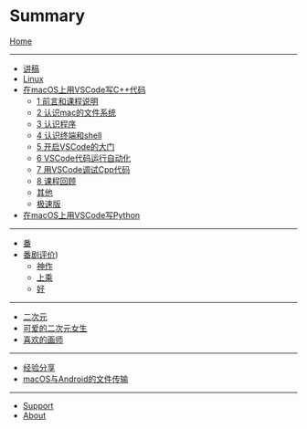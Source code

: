 # Summary

[Home](SITE_/foreword/site_info.md)

---

- [讲稿]()
- [Linux](LECTURE_/linux/linux.md)
- [在macOS上用VSCode写C++代码](LECTURE_/vscode_cpp_macos/0_about.md)
    - [1 前言和课程说明](LECTURE_/vscode_cpp_macos/1_前言和课程说明.md)
    - [2 认识mac的文件系统](LECTURE_/vscode_cpp_macos/2_认识mac的文件系统.md)
    - [3 认识程序](LECTURE_/vscode_cpp_macos/3_认识程序.md)
    - [4 认识终端和shell](LECTURE_/vscode_cpp_macos/4_认识终端和shell.md)
    - [5 开启VSCode的大门](LECTURE_/vscode_cpp_macos/5_开启VSCode的大门.md)
    - [6 VSCode代码运行自动化](LECTURE_/vscode_cpp_macos/6_VSCode代码运行自动化.md)
    - [7 用VSCode调试Cpp代码](LECTURE_/vscode_cpp_macos/7_用VSCode调试Cpp代码.md)
    - [8 课程回顾](LECTURE_/vscode_cpp_macos/8_课程回顾.md)
    - [其他](LECTURE_/vscode_cpp_macos/9_others.md)
    - [极速版](LECTURE_/vscode_cpp_macos/10_极速版.md)
- [在macOS上用VSCode写Python](LECTURE_/vscode_python_macos/0_main.md)

---

- [番]()
- [番剧评价](ANIME_/anime_rating.md))
    - [神作](ANIME_/anime_rating_extraordinary.md)
    - [上乘](ANIME_/anime_rating_great.md)
    - [好](ANIME_/anime_rating_good.md)

---

- [二次元]()
- [可爱的二次元女生](ANIME_/ANIME__kawaii.md)
- [喜欢的画师](INTEREST_/fanbox_with_PSD.md)

---

- [经验分享]()
- [macOS与Android的文件传输](LECTURE_/sharing_mac_android/0_main.md)

---

- [Support](SITE_/postscript/support.md)
- [About](SITE_/postscript/site_build.md)
